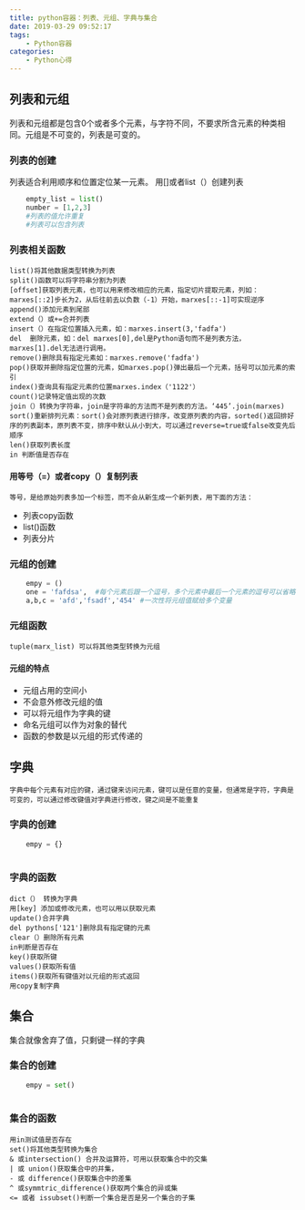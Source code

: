 ```yaml
---
title: python容器：列表、元组、字典与集合
date: 2019-03-29 09:52:17
tags: 
    - Python容器
categories: 
    - Python心得
---
```


## 列表和元组
   列表和元组都是包含0个或者多个元素，与字符不同，不要求所含元素的种类相同。元组是不可变的，列表是可变的。
### 列表的创建
   列表适合利用顺序和位置定位某一元素。
   用[]或者list（）创建列表
```python
    empty_list = list()
    number = [1,2,3]
    #列表的值允许重复
    #列表可以包含列表
```
### 列表相关函数
    list()将其他数据类型转换为列表
    split()函数可以将字符串分割为列表
    [offset]获取列表元素，也可以用来修改相应的元素，指定切片提取元素，列如：marxes[::2]步长为2，从后往前去以负数（-1）开始，marxes[::-1]可实现逆序
    append()添加元素到尾部
    extend（）或+=合并列表
    insert（）在指定位置插入元素，如：marxes.insert(3,'fadfa')
    del  删除元素，如：del marxes[0],del是Python语句而不是列表方法，marxes[1].del无法进行调用。
    remove()删除具有指定元素如：marxes.remove('fadfa')
    pop()获取并删除指定位置的元素，如marxes.pop()弹出最后一个元素，括号可以加元素的索引
    index()查询具有指定元素的位置marxes.index（'1122'）
    count()记录特定值出现的次数
    join（）转换为字符串，join是字符串的方法而不是列表的方法。‘445’.join(marxes)
    sort()重新排列元素：sort()会对原列表进行排序，改变原列表的内容，sorted()返回排好序的列表副本，原列表不变，排序中默认从小到大，可以通过reverse=true或false改变先后顺序
    len()获取列表长度
    in 判断值是否存在
#### 用等号（=）或者copy（）复制列表
    等号，是给原始列表多加一个标签，而不会从新生成一个新列表，用下面的方法：
- 列表copy函数
- list()函数
- 列表分片

### 元组的创建
```python 
    empy = ()
    one = 'fafdsa',  #每个元素后跟一个逗号，多个元素中最后一个元素的逗号可以省略
    a,b,c = 'afd','fsadf','454' #一次性将元组值赋给多个变量

```
### 元组函数
    tuple(marx_list) 可以将其他类型转换为元组
    
#### 元组的特点
- 元组占用的空间小
- 不会意外修改元组的值
- 可以将元组作为字典的键
- 命名元组可以作为对象的替代
- 函数的参数是以元组的形式传递的 

## 字典
    字典中每个元素有对应的键，通过键来访问元素，键可以是任意的变量，但通常是字符，字典是可变的，可以通过修改键值对字典进行修改，键之间是不能重复

### 字典的创建

```python
    empy = {}
    

```
### 字典的函数
    dict（） 转换为字典
    用[key] 添加或修改元素，也可以用以获取元素
    update()合并字典
    del pythons['121']删除具有指定键的元素
    clear（）删除所有元素
    in判断是否存在
    key()获取所键
    values()获取所有值
    items()获取所有键值对以元组的形式返回
    用copy复制字典
    
## 集合
   集合就像舍弃了值，只剩键一样的字典
   
### 集合的创建

```python
    empy = set()
    
```

### 集合的函数
    用in测试值是否存在
    set()将其他类型转换为集合
    & 或intersection() 合并及运算符，可用以获取集合中的交集
    | 或 union()获取集合中的并集，
    - 或 difference()获取集合中的差集
    ^ 或symmtric_difference()获取两个集合的异或集
    <= 或者 issubset()判断一个集合是否是另一个集合的子集
    
    
